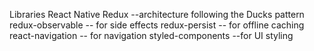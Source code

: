 Libraries
React Native 
Redux  --architecture following the Ducks pattern
redux-observable  -- for side effects
redux-persist   -- for offline caching
react-navigation   -- for navigation
styled-components   --for UI styling